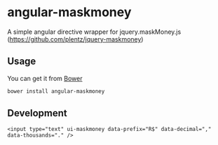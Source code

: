 # angular-maskmoney
A simple angular directive wrapper for jquery.maskMoney.js (https://github.com/plentz/jquery-maskmoney)

## Usage

You can get it from [Bower](http://bower.io/)

```sh
bower install angular-maskmoney
```

## Development

```
<input type="text" ui-maskmoney data-prefix="R$" data-decimal="," data-thousands="." />

```


